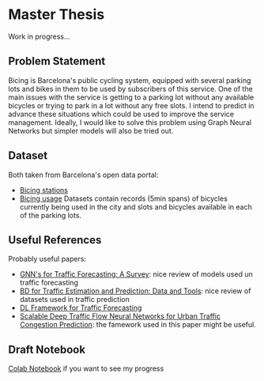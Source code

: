 # Master Thesis
Work in progress... 
## Problem Statement
Bicing is Barcelona's public cycling system, equipped with several parking lots and bikes in them to be used by subscribers of this service. One of the main issues with the service is getting to a parking lot without any available bicycles or trying to park in a lot without any free slots. I intend to predict in advance these situations which could be used to improve the service management. Ideally, I would like to solve this problem using Graph Neural Networks but simpler models will also be tried out.
## Dataset
Both taken from Barcelona's open data portal:
- [Bicing stations](https://opendata-ajuntament.barcelona.cat/data/en/dataset/bicing) 
- [Bicing usage](https://opendata-ajuntament.barcelona.cat/data/en/dataset/us-del-servei-bicing) 
Datasets contain records (5min spans) of bicycles currently being used in the city and slots and bicycles available in each of the parking lots. 
## Useful References
Probably useful papers:
- [GNN's for Traffic Forecasting: A Survey](https://arxiv.org/pdf/2101.11174.pdf): nice review of models used un traffic forecasting
- [BD for Traffic Estimation and Prediction: Data and Tools](https://arxiv.org/pdf/2103.11824.pdf): nice review of datasets used in traffic prediction
- [DL Framework for Traffic Forecasting](https://arxiv.org/pdf/1709.04875v4.pdf)
- [Scalable Deep Traffic Flow Neural Networks for Urban Traffic Congestion Prediction](https://arxiv.org/pdf/1703.01006.pdf): the famework used in this paper might be useful.

## Draft Notebook
[Colab Notebook](https://colab.research.google.com/drive/17Ocn0rekE28NoKE5dWPv_fk7LQdD-Yq1?usp=sharing) if you want to see my progress

